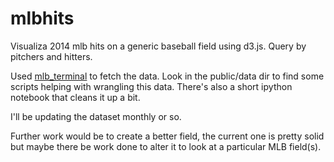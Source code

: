 mlbhits
=======

Visualiza 2014 mlb hits on a generic baseball field using d3.js. Query by pitchers and hitters.

Used [mlb_terminal](https://github.com/slnovak/mlb_terminal) to fetch the data. Look in the public/data dir to find some scripts helping with wrangling this data. There's also a short ipython notebook that cleans it up a bit.

I'll be updating the dataset monthly or so.

Further work would be to create a better field, the current one is pretty solid but maybe there be work done to alter it to look at a particular MLB field(s).
